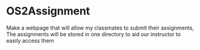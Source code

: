 # OS2Assignment
Make a webpage that will allow my classmates to submit their assignments, The assignments will be stored in one directory to aid our instructor to easily access them
